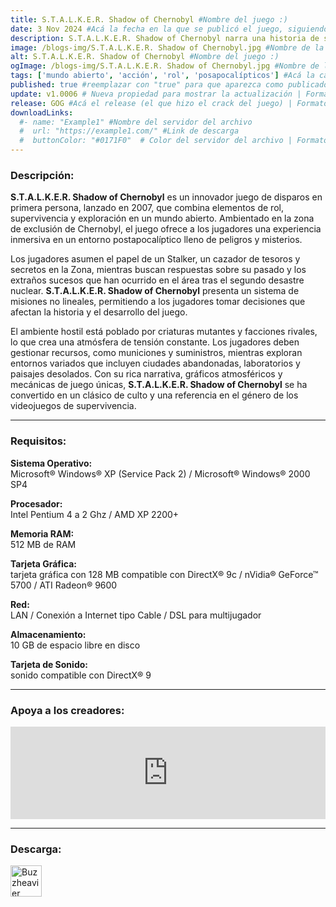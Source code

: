 ```yaml
---
title: S.T.A.L.K.E.R. Shadow of Chernobyl #Nombre del juego :)
date: 3 Nov 2024 #Acá la fecha en la que se publicó el juego, siguiendo este formato: Dia "30", Mes "Oct", Año "2024" = como debe quedar: 30 Oct 2024
description: S.T.A.L.K.E.R. Shadow of Chernobyl narra una historia de supervivencia en la Zona; un lugar muy peligroso donde no solo temerás a la radiación, las anomalías y las criaturas letales, sino a otros S.T.A.L.K.E.R.s con sus propias metas y aspiraciones. #Acá una mini descripción del juego
image: /blogs-img/S.T.A.L.K.E.R. Shadow of Chernobyl.jpg #Nombre de la imagen, por lo general es exactamente el mismo nombre que el juego excluyendo lo ":" (Dos puntos)
alt: S.T.A.L.K.E.R. Shadow of Chernobyl #Nombre del juego :)
ogImage: /blogs-img/S.T.A.L.K.E.R. Shadow of Chernobyl.jpg #Nombre de la imagen, por lo general es exactamente el mismo nombre que el juego excluyendo lo ":" (Dos puntos)
tags: ['mundo abierto', 'acción', 'rol', 'posapocalípticos'] #Acá la categoría o categorías del juego, si es más de una se coloca en este formato: ['categoría1', 'categoría2']
published: true #reemplazar con "true" para que aparezca como publicado
update: v1.0006 # Nueva propiedad para mostrar la actualización | Formato: v1.0.0
release: GOG #Acá el release (el que hizo el crack del juego) | Formato: Nicolhetti
downloadLinks:
  #- name: "Example1" #Nombre del servidor del archivo
  #  url: "https://example1.com/" #Link de descarga
  #  buttonColor: "#0171F0"  # Color del servidor del archivo | Formato hexadecimal | MediaFire: #0171F0 | Buzzheavier: #FF6600 |
---
```


<!--En VSCode seleccionando una palabra, por ejemplo: "S.T.A.L.K.E.R. Shadow of Chernobyl" y apretando Ctrl+F2 se seleccionan todas las palabras iguales-->

### Descripción:
**S.T.A.L.K.E.R. Shadow of Chernobyl** es un innovador juego de disparos en primera persona, lanzado en 2007, que combina elementos de rol, supervivencia y exploración en un mundo abierto. Ambientado en la zona de exclusión de Chernobyl, el juego ofrece a los jugadores una experiencia inmersiva en un entorno postapocalíptico lleno de peligros y misterios. 

Los jugadores asumen el papel de un Stalker, un cazador de tesoros y secretos en la Zona, mientras buscan respuestas sobre su pasado y los extraños sucesos que han ocurrido en el área tras el segundo desastre nuclear. **S.T.A.L.K.E.R. Shadow of Chernobyl** presenta un sistema de misiones no lineales, permitiendo a los jugadores tomar decisiones que afectan la historia y el desarrollo del juego. 

El ambiente hostil está poblado por criaturas mutantes y facciones rivales, lo que crea una atmósfera de tensión constante. Los jugadores deben gestionar recursos, como municiones y suministros, mientras exploran entornos variados que incluyen ciudades abandonadas, laboratorios y paisajes desolados. Con su rica narrativa, gráficos atmosféricos y mecánicas de juego únicas, **S.T.A.L.K.E.R. Shadow of Chernobyl** se ha convertido en un clásico de culto y una referencia en el género de los videojuegos de supervivencia.

<!--Prompt para Chat-GPT: Hazme una descripción para el juego "S.T.A.L.K.E.R. Shadow of Chernobyl" y cada que menciones "S.T.A.L.K.E.R. Shadow of Chernobyl" ponlo en negrita -->

---

### Requisitos:
**Sistema Operativo:**  
Microsoft® Windows® XP (Service Pack 2) / Microsoft® Windows® 2000 SP4

**Procesador:**  
Intel Pentium 4 a 2 Ghz / AMD XP 2200+

**Memoria RAM:**  
512 MB de RAM

**Tarjeta Gráfica:**  
tarjeta gráfica con 128 MB compatible con DirectX® 9c / nVidia® GeForce™ 5700 / ATI Radeon® 9600

**Red:**  
LAN / Conexión a Internet tipo Cable / DSL para multijugador

**Almacenamiento:**  
10 GB de espacio libre en disco

**Tarjeta de Sonido:**  
sonido compatible con DirectX® 9

<!--Si falta o sobra un requisito se quita o se agrega manteniendo el mismo formato-->

---

### Apoya a los creadores:
<iframe src="https://store.steampowered.com/widget/4500/" frameborder="0" style="background-color: transparent; width: 100% !important; aspect-ratio: 646 / 190;"></iframe>

<!--Reemplazar los numeros (AppID) del juego (en este caso 2668510) por el numero (AppID) correspondiente con el juego a publicar-->
<!--El AppID se encuentra en la URL del Juego en Steam-->

---

### Descarga:

[<img src="https://gist.github.com/cxmeel/0dbc95191f239b631c3874f4ccf114e2/raw/download.svg" alt="Buzzheavier" height="50" />](https://buzzheavier.com/f/GbFuWUEFcAA)

<!-- # se debe reemplazar por el link de descarga-->

<!--NOMBRE-DEL-SERVICIO se debe reemplazar por el servicio donde está subido el juego-->